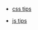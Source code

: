 <!--
 * @Author: Rain120
 * @Date: 2019-09-08 12:33:31
 * @LastEditTime: 2019-09-08 15:01:09
 -->
* [css tips](notes/HTML-CSS-Javascript/tips/css-tips.md)

* [js tips](notes/HTML-CSS-Javascript/tips/js-tips.md)
